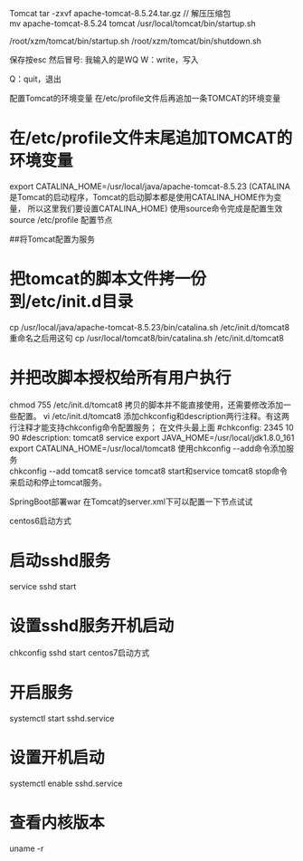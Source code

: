 
Tomcat
tar -zxvf apache-tomcat-8.5.24.tar.gz // 解压压缩包  
 mv apache-tomcat-8.5.24 tomcat
  /usr/local/tomcat/bin/startup.sh
  
  /root/xzm/tomcat/bin/startup.sh
  /root/xzm/tomcat/bin/shutdown.sh 
  
 保存按esc 然后冒号:
我输入的是WQ
W：write，写入

Q：quit，退出  


配置Tomcat的环境变量
在/etc/profile文件后再追加一条TOMCAT的环境变量
# 在/etc/profile文件末尾追加TOMCAT的环境变量
export CATALINA_HOME=/usr/local/java/apache-tomcat-8.5.23
(CATALINA是Tomcat的启动程序，Tomcat的启动脚本都是使用CATALINA_HOME作为变量，
所以这里我们要设置CATALINA_HOME)
使用source命令完成是配置生效
source /etc/profile
	配置节点
	  <Context path="" docBase="/xzm/tomcat/web/index.html"  reloadable="true" />

##将Tomcat配置为服务  

# 把tomcat的脚本文件拷一份到/etc/init.d目录
cp /usr/local/java/apache-tomcat-8.5.23/bin/catalina.sh /etc/init.d/tomcat8
重命名之后用这句
cp /usr/local/tomcat8/bin/catalina.sh /etc/init.d/tomcat8
# 并把改脚本授权给所有用户执行
chmod 755 /etc/init.d/tomcat8
拷贝的脚本并不能直接使用，还需要修改添加一些配置。
vi /etc/init.d/tomcat8
添加chkconfig和description两行注释。有这两行注释才能支持chkconfig命令配置服务；
在文件头最上面
#chkconfig: 2345 10 90
#description: tomcat8 service
export JAVA_HOME=/usr/local/jdk1.8.0_161
export CATALINA_HOME=/usr/local/tomcat8
使用chkconfig --add命令添加服务	  
chkconfig --add tomcat8
service tomcat8 start和service tomcat8 stop命令来启动和停止tomcat服务。


SpringBoot部署war 
在Tomcat的server.xml下可以配置一下节点试试
<Context docBase="deom" path="" reloadable="false" source="org.eclipse.jst.jee.server:项目名"/>

centos6启动方式
# 启动sshd服务
service sshd start
# 设置sshd服务开机启动
chkconfig sshd start
centos7启动方式
# 开启服务
systemctl start sshd.service
# 设置开机启动
systemctl enable sshd.service

# 查看内核版本
uname -r 